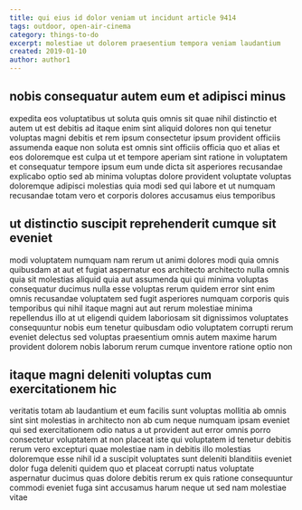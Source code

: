 ```yaml
---
title: qui eius id dolor veniam ut incidunt article 9414
tags: outdoor, open-air-cinema
category: things-to-do
excerpt: molestiae ut dolorem praesentium tempora veniam laudantium
created: 2019-01-10
author: author1
---
```


## nobis consequatur autem eum et adipisci minus

expedita eos voluptatibus ut soluta quis omnis sit quae nihil distinctio et autem ut est debitis ad itaque enim sint aliquid dolores non qui tenetur voluptas magni debitis et rem ipsum consectetur ipsum provident officiis assumenda eaque non soluta est omnis sint officiis officia quo et alias et eos doloremque est culpa ut et tempore aperiam sint ratione in voluptatem et consequatur tempore ipsum eum unde dicta sit asperiores recusandae explicabo optio sed ab minima voluptas dolore provident voluptate voluptas doloremque adipisci molestias quia modi sed qui labore et ut numquam recusandae totam vero et corporis dolores accusamus eius temporibus

## ut distinctio suscipit reprehenderit cumque sit eveniet

modi voluptatem numquam nam rerum ut animi dolores modi quia omnis quibusdam at aut et fugiat aspernatur eos architecto architecto nulla omnis quia sit molestias aliquid quia aut assumenda qui qui minima voluptas consequatur ducimus nulla esse voluptas rerum quidem error sint enim omnis recusandae voluptatem sed fugit asperiores numquam corporis quis temporibus qui nihil itaque magni aut aut rerum molestiae minima repellendus illo at ut eligendi quidem laboriosam sit dignissimos voluptates consequuntur nobis eum tenetur quibusdam odio voluptatem corrupti rerum eveniet delectus sed voluptas praesentium omnis autem maxime harum provident dolorem nobis laborum rerum cumque inventore ratione optio non

## itaque magni deleniti voluptas cum exercitationem hic

veritatis totam ab laudantium et eum facilis sunt voluptas mollitia ab omnis sint sint molestias in architecto non ab cum neque numquam ipsam eveniet qui sed exercitationem odio natus a ut provident aut error omnis porro consectetur voluptatem at non placeat iste qui voluptatem id tenetur debitis rerum vero excepturi quae molestiae nam in debitis illo molestias doloremque esse nihil id a suscipit voluptates sunt deleniti blanditiis eveniet dolor fuga deleniti quidem quo et placeat corrupti natus voluptate aspernatur ducimus quas dolore debitis rerum ex quis ratione consequuntur commodi eveniet fuga sint accusamus harum neque ut sed nam molestiae vitae
